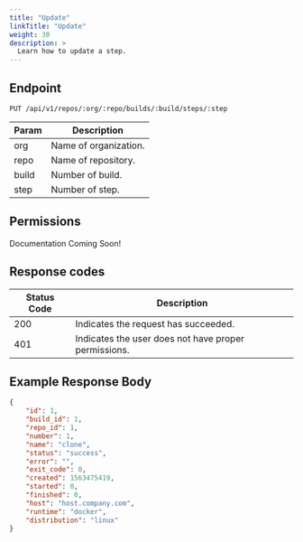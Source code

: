 ```yaml
---
title: "Update"
linkTitle: "Update"
weight: 30
description: >
  Learn how to update a step.
---
```


## Endpoint

```
PUT /api/v1/repos/:org/:repo/builds/:build/steps/:step
```

| Param | Description |
|---|---|
| org | Name of organization. |
| repo | Name of repository. |
| build | Number of build. |
| step | Number of step. |

## Permissions

Documentation Coming Soon!

## Response codes

| Status Code | Description |
|---|---|
| 200 | Indicates the request has succeeded. |
| 401 | Indicates the user does not have proper permissions. |

## Example Response Body

```json
{
	"id": 1,
	"build_id": 1,
	"repo_id": 1,
	"number": 1,
	"name": "clone",
	"status": "success",
	"error": "",
	"exit_code": 0,
	"created": 1563475419,
	"started": 0,
	"finished": 0,
	"host": "host.company.com",
	"runtime": "docker",
	"distribution": "linux"
}
```
